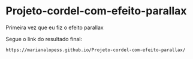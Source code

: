 # Projeto-cordel-com-efeito-parallax
Primeira vez que eu fiz o efeito parallax

Segue o link do resultado final:

```
https://marianalopess.github.io/Projeto-cordel-com-efeito-parallax/
```

